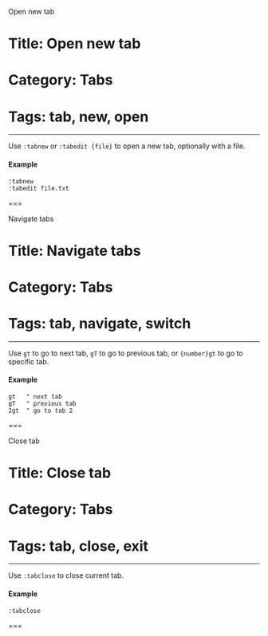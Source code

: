 Open new tab
# Title: Open new tab
# Category: Tabs
# Tags: tab, new, open
---
Use `:tabnew` or `:tabedit {file}` to open a new tab, optionally with a file.

#### Example

```vim
:tabnew
:tabedit file.txt
```
===

Navigate tabs
# Title: Navigate tabs
# Category: Tabs
# Tags: tab, navigate, switch
---
Use `gt` to go to next tab, `gT` to go to previous tab, or `{number}gt` to go to specific tab.

#### Example

```vim
gt   " next tab
gT   " previous tab
2gt  " go to tab 2
```
===

Close tab
# Title: Close tab
# Category: Tabs
# Tags: tab, close, exit
---
Use `:tabclose` to close current tab.

#### Example

```vim
:tabclose
```
===
